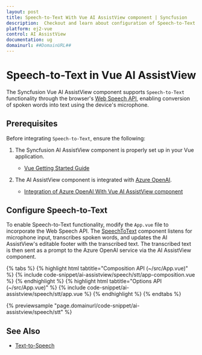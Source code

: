 ```yaml
---
layout: post
title: Speech-to-Text With Vue AI AssistView component | Syncfusion
description:  Checkout and learn about configuration of Speech-to-Text with Azure OpenAI in Vue AI AssistView component of Syncfusion Essential JS 2 and more details.
platform: ej2-vue
control: AI AssistView
documentation: ug
domainurl: ##DomainURL##
---
```


# Speech-to-Text in Vue AI AssistView

The Syncfusion Vue AI AssistView component supports `Speech-to-Text` functionality through the browser's [Web Speech API](https://developer.mozilla.org/en-US/docs/Web/API/Web_Speech_API), enabling conversion of spoken words into text using the device's microphone.

## Prerequisites

Before integrating `Speech-to-Text`, ensure the following:

1. The Syncfusion AI AssistView component is properly set up in your Vue application.
    - [Vue Getting Started Guide](../getting-started)

2. The AI AssistView component is integrated with [Azure OpenAI](https://microsoft.github.io/PartnerResources/skilling/ai-ml-academy/resources/openai).
    - [Integration of Azure OpenAI With Vue AI AssistView component](../ai-integrations/openai-integration)

## Configure Speech-to-Text

To enable Speech-to-Text functionality, modify the `App.vue` file to incorporate the Web Speech API. The [SpeechToText](https://ej2.syncfusion.com/vue/documentation/speech-to-text/getting-started) component listens for microphone input, transcribes spoken words, and updates the AI AssistView's editable footer with the transcribed text. The transcribed text is then sent as a prompt to the Azure OpenAI service via the AI AssistView component.

{% tabs %}
{% highlight html tabtitle="Composition API (~/src/App.vue)" %}
{% include code-snippet/ai-assistview/speech/stt/app-composition.vue %}
{% endhighlight %}
{% highlight html tabtitle="Options API (~/src/App.vue)" %}
{% include code-snippet/ai-assistview/speech/stt/app.vue %}
{% endhighlight %}
{% endtabs %}
  
{% previewsample "page.domainurl/code-snippet/ai-assistview/speech/stt" %}

## See Also

* [Text-to-Speech](./text-to-speech.md)
